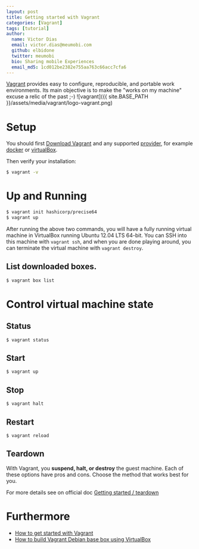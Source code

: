```yaml
---
layout: post
title: Getting started with Vagrant
categories: [Vagrant]
tags: [tutorial]
author:
  name: Victor Dias
  email: victor.dias@meumobi.com
  github: elbidone
  twitter: meumobi
  bio: Sharing mobile Experiences
  email_md5: 1cd012be2382e755aa763c66acc7cfa6
---
```


[Vagrant](https://www.vagrantup.com) provides easy to configure, reproducible, and portable work environments. Its main objective is to make the "works on my machine" excuse a relic of the past ;-)
![vagrant]({{ site.BASE_PATH }}/assets/media/vagrant/logo-vagrant.png)


# Setup
You should first [Download Vagrant](https://www.vagrantup.com/downloads.html) and any supported [provider](https://www.vagrantup.com/docs/providers/), for example [docker](https://www.docker.com/) or [virtualBox](https://www.virtualbox.org/wiki/Downloads).

Then verify your installation:

```bash
$ vagrant -v
```

# Up and Running

```bash
$ vagrant init hashicorp/precise64
$ vagrant up
```

After running the above two commands, you will have a fully running virtual machine in VirtualBox running Ubuntu 12.04 LTS 64-bit. You can SSH into this machine with `vagrant ssh`, and when you are done playing around, you can terminate the virtual machine with `vagrant destroy`.


## List downloaded boxes.

```bash
$ vagrant box list
```

# Control virtual machine state

## Status

`$ vagrant status`

## Start

`$ vagrant up`

## Stop

`$ vagrant halt`

## Restart

`$ vagrant reload`

## Teardown

With Vagrant, you **suspend, halt, or destroy** the guest machine. Each of these options have pros and cons. Choose the method that works best for you.

For more details see on official doc [Getting started / teardown](https://www.vagrantup.com/intro/getting-started/teardown.html)


# Furthermore

- [How to get started with Vagrant](https://blog.sleeplessbeastie.eu/2016/08/01/how-to-get-started-with-vagrant/)
- [How to build Vagrant Debian base box using VirtualBox](https://blog.sleeplessbeastie.eu/2016/09/26/how-to-build-vagrant-debian-base-box-using-virtualbox/)